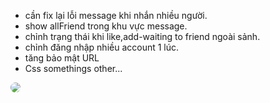 - cần fix lại lỗi message khi nhắn nhiều người.
- show allFriend trong khu vực message.
- chỉnh trạng thái khi like,add-waiting to friend ngoài sảnh.
- chỉnh đăng nhập nhiều account 1 lúc.
- tăng bảo mật URL
- Css somethings other...
  <style>
    .image{
      border-radius:10px;
    }
  </style>
<img class="image" src="https://24hstore.vn/upload_images/images/2019/11/14/anh-gif-2-min.gif">
